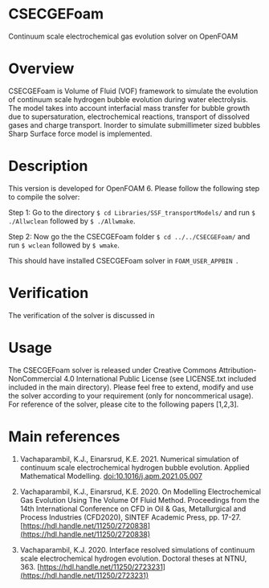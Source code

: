 # CSECGEFoam
Continuum scale electrochemical gas evolution solver on OpenFOAM

# Overview
CSECGEFoam is Volume of Fluid (VOF) framework to simulate the evolution of continuum scale hydrogen bubble evolution during water electrolysis. The model takes into account interfacial mass transfer for bubble growth due to supersaturation, electrochemical reactions, transport of dissolved gases and charge transport. Inorder to simulate submillimeter sized bubbles Sharp Surface force model is implemented.

# Description
This version is developed for OpenFOAM 6. Please follow the following step to compile the solver:

Step 1: Go to the directory ```$ cd Libraries/SSF_transportModels/``` and run ``` $ ./Allwclean ``` followed by ``` $ ./Allwmake ```. 

Step 2: Now go the the CSECGEFoam folder ```$ cd ../../CSECGEFoam/``` and run ``` $ wclean ``` followed by ``` $ wmake ```.

This should have installed CSECGEFoam solver in ```FOAM_USER_APPBIN ```.

# Verification 
The verification of the solver is discussed in 

# Usage
The CSECGEFoam solver is released under Creative Commons Attribution-NonCommercial 4.0 International Public License (see LICENSE.txt included included in the main directory). Please feel free to extend, modify and use the solver according to your requirement (only for noncommerical usage). For reference of the solver, please cite to the following papers [1,2,3].

# Main references
1. Vachaparambil, K.J., Einarsrud, K.E. 2021. Numerical simulation of continuum scale electrochemical hydrogen bubble evolution. Applied Mathematical Modelling. [doi:10.1016/j.apm.2021.05.007](https://doi.org/10.1016/j.apm.2021.05.007)
 
2. Vachaparambil, K.J., Einarsrud, K.E. 2020. On Modelling Electrochemical Gas Evolution Using The Volume Of Fluid Method. Proceedings from the 14th International Conference on CFD in Oil & Gas, Metallurgical and Process Industries (CFD2020), SINTEF Academic Press, pp. 17-27. [https://hdl.handle.net/11250/2720838](https://hdl.handle.net/11250/2720838)

3. Vachaparambil, K.J. 2020. Interface resolved simulations of continuum scale electrochemical hydrogen evolution. Doctoral theses at NTNU, 363. [https://hdl.handle.net/11250/2723231](https://hdl.handle.net/11250/2723231)


